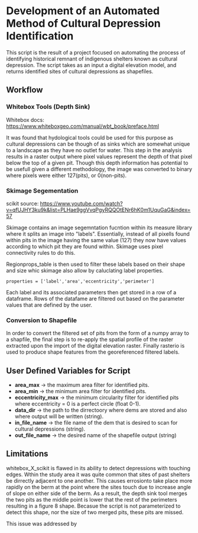# Development of an Automated Method of Cultural Depression Identification
This script is the result of a project focused on automating the process of identifying historical remnant of indigenous shelters known as cultural depression. The script takes as an input a digital elevation model, and returns identified sites of cultural depressions as shapefiles.

## Workflow
### Whitebox Tools (Depth Sink)
Whitebox docs: https://www.whiteboxgeo.com/manual/wbt_book/preface.html

It was found that hydological tools could be used for this purpose as cultural depressions can be though  of as sinks which are somewhat unique to a landscape as they have no outlet for water. This step in the analysis results in a raster output where pixel values represent the depth of that pixel below the top of a given pit. Though this depth information has potential to be usefull given a different methodology, the image was converted to binary where pixels were either 127(pits), or 0(non-pits).

### Skimage Segementation
scikit source: https://www.youtube.com/watch?v=qfUJHY3ku9k&list=PLHae9ggVvqPgyRQQOtENr6hK0m1UquGaG&index=57

Skimage contains an image segemntation fucntion within its measure library where it splits an image into "labels". Essentially, instead of all pixells found within pits in the image having the same value (127) they now have values according to which pit they are found within. Skimage uses pixel connectivity rules to do this.

Regionprops_table is then used to filter these labels based on their shape and size whic skimage also allow by caluclating label properties. 

`properties = ['label','area','eccentricity','perimeter']`

Each label and its associated parameters then get stored in a row of a dataframe. Rows of the datafame are filtered out based on the parameter values that are defined by the user.

### Conversion to Shapefile
In order to convert the filtered set of pits from the form of a numpy array to a shapfile, the final step is to re-apply the spatial profile of the raster extracted upon the import of the digital elevation raster. Finally rasterio is used to produce shape features from the georeferenced filtered labels. 

## User Defined Variables for Script

- **area_max** -> the maximum area filter for identified pits.
- **area_min** -> the minimum area filter for identified pits.
- **eccentricity_max** -> the minimum circularity filter for identified pits where eccentricity = 0 is a perfect circle (float 0-1).
- **data_dir** -> the path to the dirrectoory where dems are stored and also where output will be written (string).
- **in_file_name** -> the file name of the dem that is desired to scan for cultural depressions (string).
- **out_file_name** -> the desired name of the shapefile output (string)

## Limitations
whitebox_X_scikit is flawed in its ability to detect depressions with touching edges. Wthin the study area it was quite common that sites of past shelters be dirrectly adjacent to one another. This causes errosionto take place more  rapidly on the berm at the point where the sites touch due to increase angle of slope on either side of the berm. As a result, the depth sink tool merges the two pits as the middle point is lower that the rest of the perimeters resulting in a figure 8 shape. Becasue the script is not parameterized to detect this shape, nor the size of two merged pits, these pits are missed.

This issue was addressed by